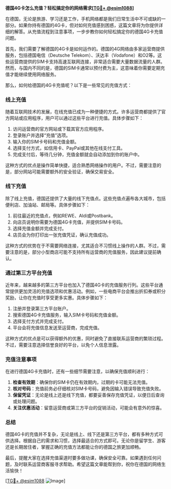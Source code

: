 **德国4G卡怎么充值？轻松搞定你的网络需求[[TG💪+ @esim1088](https://t.me/s/esim1088)]**

在德国，无论是旅游、学习还是工作，手机网络都是我们日常生活中不可或缺的一部分。如果你持有德国的4G卡，但对如何充值感到困惑，这篇文章将为你提供详细的解答。从充值流程到注意事项，一步步教你如何轻松搞定你的德国4G卡充值问题。

首先，我们需要了解德国的4G卡是如何运作的。德国的4G网络由多家运营商提供服务，包括德国电信（Deutsche Telekom）、沃达丰（Vodafone）和O2等。这些运营商提供的SIM卡支持高速互联网连接，非常适合需要大量数据流量的人群。然而，与国内不同的是，德国的SIM卡通常以预付费为主，这意味着你需要定期充值才能继续使用网络服务。

那么，如何给德国的4G卡充值呢？以下是一些常见的充值方式：

### **线上充值**
随着互联网技术的发展，在线充值已成为一种便捷的方式。许多运营商都提供了官方网站或应用程序，用户可以通过这些平台进行充值。具体步骤如下：
1. 访问运营商的官方网站或下载其官方应用程序。
2. 登录账户并选择“充值”选项。
3. 输入你的SIM卡号码和充值金额。
4. 选择支付方式，如信用卡、PayPal或其他在线支付工具。
5. 完成支付后，等待几分钟，充值金额就会自动添加到你的账户中。

这种方式的优点是操作简单快捷，适合熟悉网络操作的用户。不过，需要注意的是，部分网站可能需要额外的安全验证，确保交易安全。

### **线下充值**
除了线上充值，德国还提供了大量的线下充值点。这些充值点遍布各大城市，包括便利店、加油站、邮局等。具体步骤如下：
1. 前往最近的充值点，例如REWE、Aldi或Postbank。
2. 向店员说明你需要为德国4G卡充值，并提供SIM卡号码。
3. 选择充值金额并完成支付。
4. 店员会为你打印出一张充值凭证，确认充值成功。

这种方式的优势在于不需要网络连接，尤其适合不习惯线上操作的人群。不过，需要注意的是，部分小型商店可能不支持所有运营商的充值服务，因此建议提前确认。

### **通过第三方平台充值**
近年来，越来越多的第三方平台也加入了德国4G卡的充值服务行列。这些平台通常提供更加灵活的充值选项和优惠活动。例如，一些电商平台会推出折扣券或积分奖励，让你在充值时享受更多实惠。具体步骤如下：
1. 注册并登录第三方平台账户。
2. 搜索德国4G卡充值服务，输入SIM卡号码和充值金额。
3. 选择支付方式并完成支付。
4. 平台会将充值信息发送至运营商，完成充值。

这种方式的优点是可以获得额外的优惠，同时避免了直接联系运营商的繁琐过程。不过，需要注意选择信誉良好的平台，以免个人信息泄露。

### **充值注意事项**
在进行德国4G卡充值时，还有一些细节需要注意，以确保充值顺利进行：
1. **检查有效期**：确保你的SIM卡仍在有效期内，过期的卡可能无法充值。
2. **核对号码**：充值前务必仔细核对SIM卡号码，避免因输入错误导致充值失败。
3. **保留凭证**：无论是线上还是线下充值，都要妥善保存充值凭证，以便日后查询或处理问题。
4. **关注优惠活动**：留意运营商或第三方平台的促销活动，可能会有意外的惊喜。

### **总结**
德国4G卡的充值并不复杂，无论是线上、线下还是第三方平台，都有多种方式可供选择。根据自己的需求和习惯，选择最适合的方式即可。无论你是留学生、游客还是长期居住者，掌握正确的充值方法都能让你的德国之旅更加顺畅。

最后，提醒大家在选择充值渠道时要多做功课，确保安全可靠。如果遇到任何问题，及时联系运营商客服寻求帮助。希望这篇文章能帮到你，祝你在德国的网络生活愉快！

[[TG💪+ @esim1088](https://t.me/s/esim1088) ![Image](https://i.postimg.cc/4NQfJmqS/Snipaste-2025-05-13-00-14-12.png)]